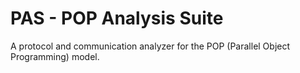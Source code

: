 PAS - POP Analysis Suite
========================

A protocol and communication analyzer for the POP (Parallel Object Programming)
model.